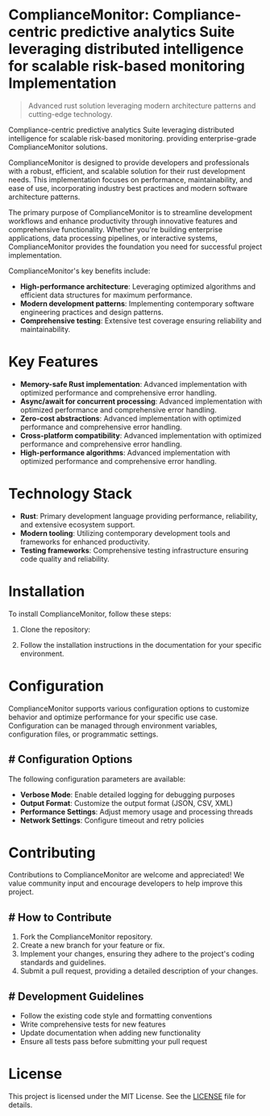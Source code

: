 <!-- fallback_ComplianceMonitor_20251002192258_76406 -->

# ComplianceMonitor: Compliance-centric predictive analytics Suite leveraging distributed intelligence for scalable risk-based monitoring Implementation
> Advanced rust solution leveraging modern architecture patterns and cutting-edge technology.

Compliance-centric predictive analytics Suite leveraging distributed intelligence for scalable risk-based monitoring. providing enterprise-grade ComplianceMonitor solutions.

ComplianceMonitor is designed to provide developers and professionals with a robust, efficient, and scalable solution for their rust development needs. This implementation focuses on performance, maintainability, and ease of use, incorporating industry best practices and modern software architecture patterns.

The primary purpose of ComplianceMonitor is to streamline development workflows and enhance productivity through innovative features and comprehensive functionality. Whether you're building enterprise applications, data processing pipelines, or interactive systems, ComplianceMonitor provides the foundation you need for successful project implementation.

ComplianceMonitor's key benefits include:

* **High-performance architecture**: Leveraging optimized algorithms and efficient data structures for maximum performance.
* **Modern development patterns**: Implementing contemporary software engineering practices and design patterns.
* **Comprehensive testing**: Extensive test coverage ensuring reliability and maintainability.

# Key Features

* **Memory-safe Rust implementation**: Advanced implementation with optimized performance and comprehensive error handling.
* **Async/await for concurrent processing**: Advanced implementation with optimized performance and comprehensive error handling.
* **Zero-cost abstractions**: Advanced implementation with optimized performance and comprehensive error handling.
* **Cross-platform compatibility**: Advanced implementation with optimized performance and comprehensive error handling.
* **High-performance algorithms**: Advanced implementation with optimized performance and comprehensive error handling.

# Technology Stack

* **Rust**: Primary development language providing performance, reliability, and extensive ecosystem support.
* **Modern tooling**: Utilizing contemporary development tools and frameworks for enhanced productivity.
* **Testing frameworks**: Comprehensive testing infrastructure ensuring code quality and reliability.

# Installation

To install ComplianceMonitor, follow these steps:

1. Clone the repository:


2. Follow the installation instructions in the documentation for your specific environment.

# Configuration

ComplianceMonitor supports various configuration options to customize behavior and optimize performance for your specific use case. Configuration can be managed through environment variables, configuration files, or programmatic settings.

## # Configuration Options

The following configuration parameters are available:

* **Verbose Mode**: Enable detailed logging for debugging purposes
* **Output Format**: Customize the output format (JSON, CSV, XML)
* **Performance Settings**: Adjust memory usage and processing threads
* **Network Settings**: Configure timeout and retry policies

# Contributing

Contributions to ComplianceMonitor are welcome and appreciated! We value community input and encourage developers to help improve this project.

## # How to Contribute

1. Fork the ComplianceMonitor repository.
2. Create a new branch for your feature or fix.
3. Implement your changes, ensuring they adhere to the project's coding standards and guidelines.
4. Submit a pull request, providing a detailed description of your changes.

## # Development Guidelines

* Follow the existing code style and formatting conventions
* Write comprehensive tests for new features
* Update documentation when adding new functionality
* Ensure all tests pass before submitting your pull request

# License

This project is licensed under the MIT License. See the [LICENSE](https://github.com/mpermar082/ComplianceMonitor/blob/main/LICENSE) file for details.
